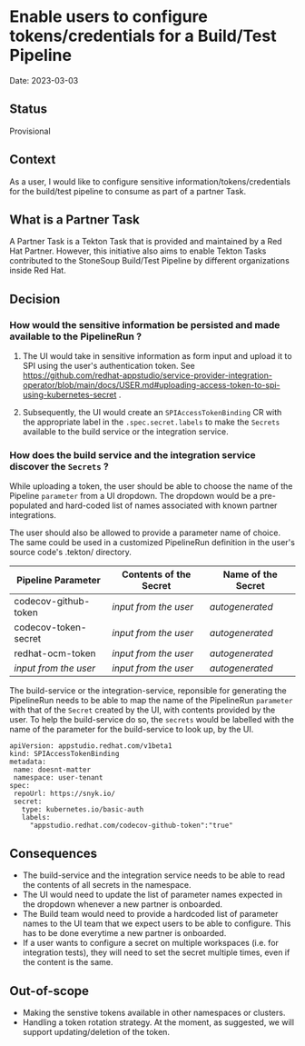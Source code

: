 # Enable users to configure tokens/credentials for a Build/Test Pipeline

Date: 2023-03-03

## Status

Provisional


## Context

As a user, I would like to configure sensitive information/tokens/credentials for the build/test pipeline to consume as part of a partner Task.

## What is a Partner Task

A Partner Task is a Tekton Task that is provided and maintained by a Red Hat Partner. However, this initiative also aims to enable Tekton Tasks 
contributed to the StoneSoup Build/Test Pipeline by different organizations inside Red Hat.


## Decision

### How would the sensitive information be persisted and made available to the PipelineRun ?

1. The UI would take in sensitive information as form input and upload it to SPI using the user's authentication token. See https://github.com/redhat-appstudio/service-provider-integration-operator/blob/main/docs/USER.md#uploading-access-token-to-spi-using-kubernetes-secret .

2. Subsequently, the UI would create an `SPIAccessTokenBinding` CR with the appropriate label in the `.spec.secret.labels` to make the `Secrets` available to the build service or the integration service.


### How does the build service and the integration service discover the `Secrets` ?

While uploading a token, the user should be able to choose the name of the Pipeline `parameter` from a UI dropdown. The dropdown would be a pre-populated and hard-coded list of names associated with known partner integrations. 

The user should also be allowed to provide a parameter name of choice. The same could be used in a customized PipelineRun definition in the user's source code's .tekton/ directory.

| Pipeline Parameter    | Contents of the Secret | Name of the Secret        |
| --------------------  | ---------------------- | ------------------------  |
| codecov-github-token  | *input from the user*  | *autogenerated*           | 
| codecov-token-secret  | *input from the user*  | *autogenerated*           |
| redhat-ocm-token      | *input from the user*  | *autogenerated*           | 
| *input from the user* | *input from the user*  | *autogenerated*           | 


The build-service or the integration-service, reponsible for generating the PipelineRun needs to be able to map the name of the PipelineRun `parameter` with that of the `Secret` created by the UI, with contents provided by the user. To help the build-service do so, the `secrets` would be labelled with the name of the parameter for the build-service to look up, by the UI. 

```
apiVersion: appstudio.redhat.com/v1beta1
kind: SPIAccessTokenBinding
metadata:
 name: doesnt-matter
 namespace: user-tenant
spec:
 repoUrl: https://snyk.io/
 secret:
   type: kubernetes.io/basic-auth
   labels:
     "appstudio.redhat.com/codecov-github-token":"true"
```


## Consequences

* The build-service and the integration service needs to be able to read the contents of all secrets in the namespace.
* The UI would need to update the list of parameter names expected in the dropdown whenever a new partner is onboarded. 
* The Build team would need to provide a hardcoded list of parameter names to the UI team that we expect users to be able to configure. This has to be done everytime a new partner is onboarded.
* If a user wants to configure a secret on multiple workspaces (i.e. for integration tests), they will need to set the secret multiple times, even if the content is the same.

## Out-of-scope

* Making the senstive tokens available in other namespaces or clusters.
* Handling a token rotation strategy. At the moment, as suggested, we will support updating/deletion of the token.
